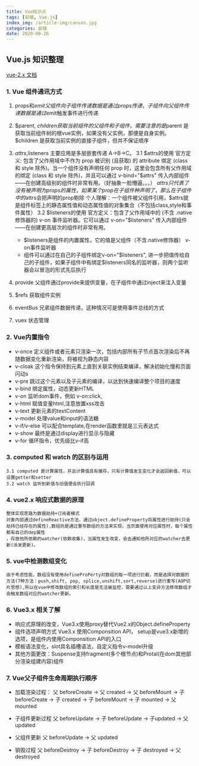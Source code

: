 ```yaml
---
title: Vue知识点
tags: [前端, Vue.js]
index_img: /article-img/canvas.jpg
categories: 前端
date: 2020-08-26
---
```


##  Vue.js 知识整理
  [vue-2.x 文档](https://cn.vuejs.org/v2/guide/)
    <!--more-->
### 1. Vue 组件通讯方式
  1. props和$emit 父组件向子组件传递数据是通过props传递，子组件向父组件传递数据是通过$emit触发事件进行传递

  2. $parent, $children获取当前组件的父组件和子组件，需要注意的是$parent 是获取当前组件树的根vue实例，如果没有父实例，那便是自身实例。
     $children 是获取当前实例的直接子组件，但并不保证顺序

  3. $attrs,$listeners 主要应用是多层嵌套传递 A->B->C。
    3.1 $attrs的使用
      官方定义: 包含了父作用域中不作为 prop 被识别 (且获取) 的 attribute 绑定 (class 和 style 除外)。当一个组件没有声明任何 prop 时，这里会包含所有父作用域的绑定 (class 和 style 除外)，并且可以通过 v-bind="$attrs" 传入内部组件——在创建高级别的组件时非常有用。（好抽象一脸懵逼。。。）
      $attrs 只代表了没有被声明为props的属性，如果某个prop在子组件种声明了，那么在子组件中的$attrs会把声明的prop剔除
      个人理解：一个组件被父组件引用，$attrs就是组件标签上的静态属性值和动态属性值的对象集合（不包括class,style和事件属性）
    3.2 $listeners的使用
      官方定义：包含了父作用域中的 (不含 .native 修饰器的) v-on 事件监听器。它可以通过 v-on="$listeners" 传入内部组件——在创建更高层次的组件时非常有用。

      - $listeners是组件的内置属性，它的值是父组件（不含.native修饰器） v-on事件监听器
      - 组件可以通过在自己的子组件绑定v-on="$listeners", 进一步把值传给自己的子组件，如果子组件中有绑定$listeners同名的监听器，则两个监听器会以冒泡的形式先后执行
  4. provide 父组件通过provide来提供变量，在子组件中通过inject来注入变量

  5. $refs 获取组件实例

  6. eventBus 兄弟组件数据传递，这种情况可是使用事件总线的方式

  7. vuex 状态管理

### 2. Vue内置指令

  - v-once  定义组件或者元素只渲染一次，包括内部所有子节点首次渲染后不再随数据变化重新渲染，将被视为静态内容
  - v-cloak 这个指令保持到元素上直到关联实例结束编译，解决初始化慢和页面闪动s
  - v-pre   跳过这个元素以及子元素的编译，以达到快速编译整个项目的速度
  - v-bind  绑定属性，动态更新HTML
  - v-on    监听dom事件，例如 v-on:click,
  - v-html  赋值变量html,注意放置xss攻击
  - v-text  更新元素的textContent
  - v-model 处理value和input的语法糖
  - v-if/v-else 可以配合template,在render函数里就是三元表达式
  - v-show 最终是通过display进行显示与隐藏
  - v-for 循环指令，优先级比v-if高

### 3. computed 和 watch 的区别与运用

    3.1 computed 是计算属性，并且计算值具有缓存，只有计算值发生变化才会返回新值，可以设置getter和setter
    3.2 watch 监听到新值与旧值便会执行回调

### 4. vue2.x 响应式数据的原理
    整体实现思路为数据劫持+订阅者模式
    对象内部通过defineReactive方法，通过object.defineProperty将属性进行劫持(只会劫持已经存在的属性),数组则是通过重写数组的方法来实现，当页面使用对应属性时，每个属性都有自己的dep属性
    ，存放他所依赖的watcher(依赖收集)，当属性发生改变，会去通知他所对应的watcher去更新(派发更新)。

### 5. vue中检测数组变化
    由于考虑性能，数组没有使用defineProPerty对数组的每一项进行拦截，而是选择对数据的方法(7种方法：push,shift, pop, splice,unshift,sort,reverse)进行重写(AOP切片思想),所以在vue中修改数组的索引和长度是无法被监控，需要通过以上变异方法修改数组才会触发数组对应的watcher更新。
### 6. Vue3.x 相关了解

  -  响应式原理的改变，Vue3.x使用proxy替代Vue2.x的Object.defineProperty
  -  组件选项声明方式 Vue3.x 使用Componsition API， setup是vue3.x新增的选项，是组件内使用Componsition API的入口
  -  模板语法变化，slot具名插槽语法，自定义指令v-model升级
  -  其他方面更改：Suspense支持fragment(多个根节点)和Protal(在dom其他部分渲染组建内容)组件

### 7. Vue父子组件生命周期执行顺序
  - 加载渲染过程：
    父 beforeCreate -> 父 created -> 父 beforeMount -> 子 beforeCreate -> 子 created -> 子 beforeMount -> 子 mounted -> 父 mounted

  - 子组件更新过程
    父 beforeUpdate -> 子 beforeUpdate -> 子updated -> 父 updated

  - 父组件更新
    父 beforeUpdate -> 父 updated
  - 销毁过程
    父 beforeDestroy -> 子 beforeDestroy -> 子 destroyed -> 父 destroyed